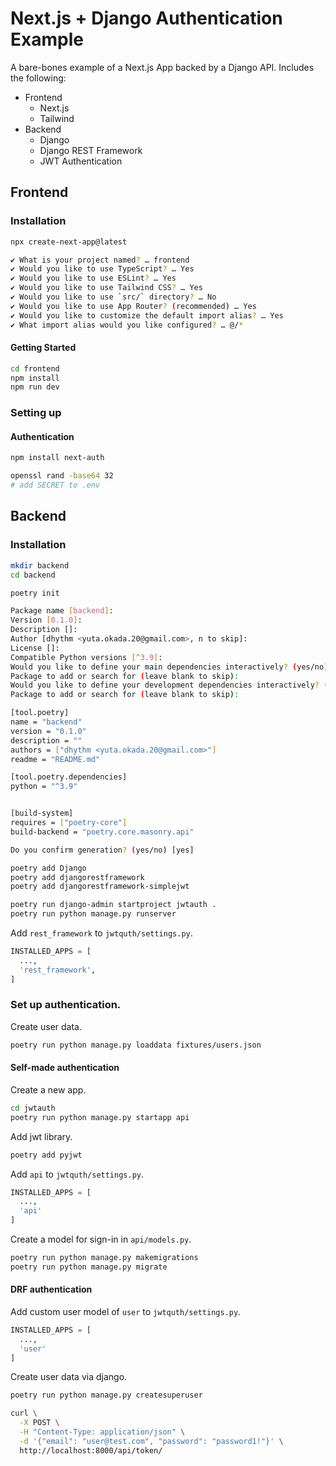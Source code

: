 # Next.js + Django Authentication Example

A bare-bones example of a Next.js App backed by a Django API.
Includes the following:

- Frontend
  - Next.js
  - Tailwind
- Backend
  - Django
  - Django REST Framework
  - JWT Authentication

## Frontend

### Installation

```sh
npx create-next-app@latest

✔ What is your project named? … frontend
✔ Would you like to use TypeScript? … Yes
✔ Would you like to use ESLint? … Yes
✔ Would you like to use Tailwind CSS? … Yes
✔ Would you like to use `src/` directory? … No
✔ Would you like to use App Router? (recommended) … Yes
✔ Would you like to customize the default import alias? … Yes
✔ What import alias would you like configured? … @/*
```

#### Getting Started

```sh
cd frontend
npm install
npm run dev
```

### Setting up

#### Authentication

```sh
npm install next-auth
```

```sh
openssl rand -base64 32
# add SECRET to .env
```

## Backend

### Installation

```sh
mkdir backend
cd backend
```

```sh
poetry init

Package name [backend]:
Version [0.1.0]:
Description []:
Author [dhythm <yuta.okada.20@gmail.com>, n to skip]:
License []:
Compatible Python versions [^3.9]:
Would you like to define your main dependencies interactively? (yes/no) [yes]
Package to add or search for (leave blank to skip):
Would you like to define your development dependencies interactively? (yes/no) [yes]
Package to add or search for (leave blank to skip):

[tool.poetry]
name = "backend"
version = "0.1.0"
description = ""
authors = ["dhythm <yuta.okada.20@gmail.com>"]
readme = "README.md"

[tool.poetry.dependencies]
python = "^3.9"


[build-system]
requires = ["poetry-core"]
build-backend = "poetry.core.masonry.api"

Do you confirm generation? (yes/no) [yes]
```

```sh
poetry add Django
poetry add djangorestframework
poetry add djangorestframework-simplejwt
```

```sh
poetry run django-admin startproject jwtauth .
poetry run python manage.py runserver
```

Add `rest_framework` to `jwtquth/settings.py`.

```python
INSTALLED_APPS = [
  ...,
  'rest_framework',
]
```

### Set up authentication.

Create user data.

```sh
poetry run python manage.py loaddata fixtures/users.json
```

#### Self-made authentication

Create a new app.

```sh
cd jwtauth
poetry run python manage.py startapp api
```

Add jwt library.

```sh
poetry add pyjwt
```

Add `api` to `jwtquth/settings.py`.

```python
INSTALLED_APPS = [
  ...,
  'api'
]
```

Create a model for sign-in in `api/models.py`.

```sh
poetry run python manage.py makemigrations
poetry run python manage.py migrate
```

#### DRF authentication

Add custom user model of `user` to `jwtquth/settings.py`.

```python
INSTALLED_APPS = [
  ...,
  'user'
]
```

Create user data via django.

```sh
poetry run python manage.py createsuperuser
```

```sh
curl \
  -X POST \
  -H "Content-Type: application/json" \
  -d '{"email": "user@test.com", "password": "password1!"}' \
  http://localhost:8000/api/token/
```
